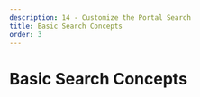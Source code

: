 ```yaml
---
description: 14 - Customize the Portal Search
title: Basic Search Concepts
order: 3
---
```


# Basic Search Concepts
<!-- 
Many of the platform search customization tasks require an understanding of basic search concepts that are not Liferay-specific, but common for search engines in general. Some of these fundamental concepts are *indexing*, *analysis*, *searching*, and *queries*.

> In versions prior to 7.1, search and indexing was accomplished with one single indexer class extending a BaseIndexer. The new pattern is based on API-SPI model and composition of multiple worker components. Although deprecated, the old approach still works in 7.2.

## Indexing 

To be able to search for model entities in Liferay, they have to be indexed. Indexing is a process of transforming input data to a search engine document, which is the storage model type for search engines. 

In Liferay, the input data is usually a registered portal asset. Every model type can have a different data structure, which is why there are dedicated indexing contributor components for every type. 

The contributor component below controls which Blog entry fields are indexed:

```java
/**
 * Copyright (c) 2000-present Liferay, Inc. All rights reserved.
 *
 * This library is free software; you can redistribute it and/or modify it under
 * the terms of the GNU Lesser General Public License as published by the Free
 * Software Foundation; either version 2.1 of the License, or (at your option)
 * any later version.
 *
 * This library is distributed in the hope that it will be useful, but WITHOUT
 * ANY WARRANTY; without even the implied warranty of MERCHANTABILITY or FITNESS
 * FOR A PARTICULAR PURPOSE. See the GNU Lesser General Public License for more
 * details.
 */

package com.liferay.blogs.internal.search.spi.model.index.contributor;

import com.liferay.blogs.model.BlogsEntry;
import com.liferay.portal.kernel.language.LanguageUtil;
import com.liferay.portal.kernel.search.Document;
import com.liferay.portal.kernel.search.Field;
import com.liferay.portal.kernel.util.HtmlUtil;
import com.liferay.portal.kernel.util.LocaleUtil;
import com.liferay.portal.kernel.util.LocalizationUtil;
import com.liferay.portal.search.spi.model.index.contributor.ModelDocumentContributor;

import java.util.Locale;

import org.osgi.service.component.annotations.Component;

/**
 * @author Luan Maoski
 */
@Component(
	immediate = true,
	property = "indexer.class.name=com.liferay.blogs.model.BlogsEntry",
	service = ModelDocumentContributor.class
)
public class BlogsEntryModelDocumentContributor
	implements ModelDocumentContributor<BlogsEntry> {

	@Override
	public void contribute(Document document, BlogsEntry blogsEntry) {
		document.addText(Field.CAPTION, blogsEntry.getCoverImageCaption());

		String content = HtmlUtil.extractText(blogsEntry.getContent());

		document.addText(Field.CONTENT, content);

		document.addText(Field.DESCRIPTION, blogsEntry.getDescription());
		document.addDate(Field.DISPLAY_DATE, blogsEntry.getDisplayDate());
		document.addDate(Field.MODIFIED_DATE, blogsEntry.getModifiedDate());
		document.addText(Field.SUBTITLE, blogsEntry.getSubtitle());
		document.addText(Field.TITLE, blogsEntry.getTitle());

		for (Locale locale :
				LanguageUtil.getAvailableLocales(blogsEntry.getGroupId())) {

			String languageId = LocaleUtil.toLanguageId(locale);

			document.addText(
				LocalizationUtil.getLocalizedName(Field.CONTENT, languageId),
				content);
			document.addText(
				LocalizationUtil.getLocalizedName(Field.TITLE, languageId),
				blogsEntry.getTitle());
		}
	}

}

```

> See the complete source here: https://github.com/liferay/liferay-portal/blob/7.2.x/modules/apps/blogs/blogs-service/src/main/java/com/liferay/blogs/internal/search/spi/model/index/contributor/BlogsEntryModelDocumentContributor.java.

<br /><br /><br />

## Analysis

Analysis is a field-level process of transforming input data into search engine document field data. This process varies depending on the engine, but in Elasticsearch, analysis is accomplished in three phases:

1. __Character filtering__: for example, removing HTML tags
1. __Tokenizing__: effectively splitting the field value into individual tokens, sometimes also called words
1. __Token filtering__: language-specific analysis, removal of stop words, etc.

Analysis is a fully configurable process. Individual configurations are sometimes called __analyzers__ and are defined on an individual field-level, meaning that every single field in the index document can have a different analyzer assigned. Analyzers are configured in the index settings and assigned to the fields in the mapping definitions.

Analyzers are used both in indexing and in querying the index. Notice that the same field analyzers have to be used both at index and at query-time in order to get predictable results. For example, if a field is indexed using an English language filter, analyzing the search query with a German filter would result in a mismatch in, for example, possessive and plural word forms.

Below is a logical view to the indexing and analysis process in Elasticsearch:

<img src="../images/how-indexing-works.png" style="max-width: 100%;" />

## Searching

Searching in technical terms involves sending a search query and obtaining results, also called hits, from the search engine.  

Searching involves regular and filter queries. Queries may also have sub-queries. 

A regular __query__ asks if an index document field matches the keywords in a way defined in the query (type) and how relevant the document field is to the search terms (score). The query type can be, for example, an exact match, wildcard, or term query. Every query type may have its own properties, but common ones are *operator*, which defines if a query with multiple words has to match all, none, or just one (AND, NOT, OR), and *boosting*, which defines the scoring weight of that specific query in the final, composed query.  

A __filter query__ is composed the same way as a regular query. Its only difference is that it works in a different context and returns only a simple "yes" or "no" to its condition, instead of scoring the relevancy. As filter queries don't impact scoring, they are practically used to limit the result set. For example, a filter query might limit the results only to a certain Liferay site, and the regular query would then find any relevant documents belonging to that site and score them against the search phrase. 

> Although the same result set can be achieved by using regular queries instead of filter queries, you should remember that filter queries are much faster.

Below is a logical view showing the different phases and components when doing a search in Liferay:

<img src="../images/how-searching-works.png" style="max-width: 100%;" />

<div class="summary">
<h3>Knowledge Check</h3>
<ul> 
	<li>____________________ is a process of transforming input data to a search engine document, which is the storage model type for search engines.</li>
	<li>Elasticsearch has three phases:</li>
	<ul>
		<li> __________________________</li>
    <li>__________________________</li>
		<li>__________________________</li>
	</ul>
	<li>_________________ involves sending a search query and obtaining results, also called ______________, from the search engine.  </li>
</ul>
</div> -->